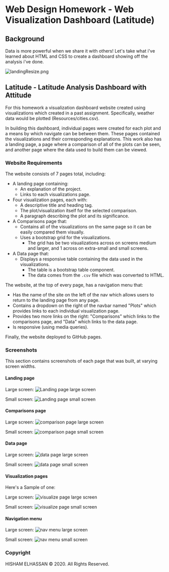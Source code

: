 # Web Design Homework - Web Visualization Dashboard (Latitude)

## Background

Data is more powerful when we share it with others! Let's take what i've learned 
about HTML and CSS to create a dashboard showing off the analysis i've done.

![landingResize.png](https://github.com/Eng-Hisham991/Eng-Hisham991.github.io/blob/master/images/landingResize.png)
 
## Latitude - Latitude Analysis Dashboard with Attitude

For this homework a visualization dashboard website created using visualizations 
which created in a past assignment. Specifically, weather data would be plotted
(Resources/cities.csv).

In building this dashboard, individual pages were created for each plot and a means 
by which navigate can be between them. These pages contained the visualizations 
and their corresponding explanations. This work also has a landing page, a page where 
a comparison of all of the plots can be seen, and another page where the 
data used to build them can be viewed.

### Website Requirements

The website consists of 7 pages total, including:

* A landing page containing:
  * An explanation of the project.
  * Links to each visualizations page.
* Four visualization pages, each with:
  * A descriptive title and heading tag.
  * The plot/visualization itself for the selected comparison.
  * A paragraph describing the plot and its significance.
* A Comparisons page that:
  * Contains all of the visualizations on the same page so it can be easily 
compared them visually.
  * Uses a bootstrap grid for the visualizations.
    * The grid has be two visualizations across on screens medium and larger, and 
    1 across on extra-small and small screens.
* A Data page that:
  * Displays a responsive table containing the data used in the visualizations.
    * The table is a bootstrap table component. 
    * The data comes from the `.csv` file which was converted to HTML. 

The website, at the top of every page, has a navigation menu that:

* Has the name of the site on the left of the nav which allows users to return to the 
  landing page from any page.
* Contains a dropdown on the right of the navbar named "Plots" which provides links 
  to each individual visualization page.
* Provides two more links on the right: "Comparisons" which links to the comparisons 
  page, and "Data" which links to the data page.
* Is responsive (using media queries). 

Finally, the website deployed to GitHub pages.


### Screenshots

This section contains screenshots of each page that was built, at varying screen 
 widths. 

#### Landing page

Large screen:
![Landing page large screen](https://github.com/Eng-Hisham991/Eng-Hisham991.github.io/blob/master/images/landing-lg.png)

Small screen:
![Landing page small screen](https://github.com/Eng-Hisham991/Eng-Hisham991.github.io/blob/master/images/landing-sm.png)


#### Comparisons page

Large screen:
![comparison page large screen](https://github.com/Eng-Hisham991/Eng-Hisham991.github.io/blob/master/images/comparison-lg.png)

Small screen:
![comparison page small screen](https://github.com/Eng-Hisham991/Eng-Hisham991.github.io/blob/master/images/comparison-sm.png)

#### Data page

Large screen:
![data page large screen](https://github.com/Eng-Hisham991/Eng-Hisham991.github.io/blob/master/images/data-lg.png)

Small screen:
![data page small screen](https://github.com/Eng-Hisham991/Eng-Hisham991.github.io/blob/master/images/data-sm.png)

#### Visualization pages

Here's a Sample of one:

Large screen:
![visualize page large screen](https://github.com/Eng-Hisham991/Eng-Hisham991.github.io/blob/master/images/visualize-lg.png)

Small screen:
![visualize page small screen](https://github.com/Eng-Hisham991/Eng-Hisham991.github.io/blob/master/images/visualize-sm.png)

#### Navigation menu

Large screen:
![nav menu large screen](https://github.com/Eng-Hisham991/Eng-Hisham991.github.io/blob/master/images/nav-lg.png)

Small screen:
![nav menu small screen](https://github.com/Eng-Hisham991/Eng-Hisham991.github.io/blob/master/images/nav-sm.png)

### Copyright

HISHAM ELHASSAN © 2020. All Rights Reserved.

